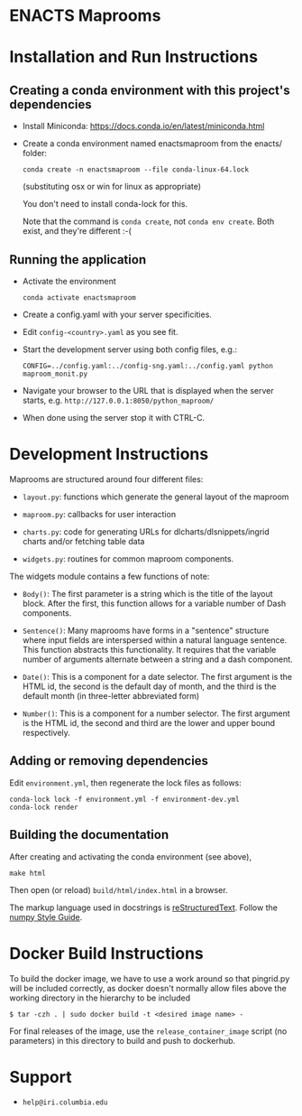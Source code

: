 # ENACTS Maprooms

# Installation and Run Instructions

## Creating a conda environment with this project's dependencies

* Install Miniconda: https://docs.conda.io/en/latest/miniconda.html

* Create a conda environment named enactsmaproom from the enacts/ folder:

    ```
    conda create -n enactsmaproom --file conda-linux-64.lock
    ```
    (substituting osx or win for linux as appropriate)

    You don't need to install conda-lock for this.

    Note that the command is `conda create`, not `conda env create`. Both exist, and they're different :-(

## Running the application

* Activate the environment

    `conda activate enactsmaproom`

* Create a config.yaml  with your server specificities.

* Edit `config-<country>.yaml` as you see fit.

* Start the development server using both config files, e.g.:

    `CONFIG=../config.yaml:../config-sng.yaml:../config.yaml python maproom_monit.py`

* Navigate your browser to the URL that is displayed when the server starts, e.g. `http://127.0.0.1:8050/python_maproom/`

* When done using the server stop it with CTRL-C.

# Development Instructions

Maprooms are structured around four different files:

* `layout.py`: functions which generate the general layout of the maproom

* `maproom.py`: callbacks for user interaction

* `charts.py`: code for generating URLs for dlcharts/dlsnippets/ingrid charts and/or fetching table data

* `widgets.py`: routines for common maproom components.

The widgets module contains a few functions of note:

* `Body()`: The first parameter is a string which is the title of the layout block.
   After the first, this function allows for a variable number of Dash components.

* `Sentence()`: Many maprooms have forms in a "sentence" structure where input fields are interspersed
  within a natural language sentence. This function abstracts this functionality. It requires that
  the variable number of arguments alternate between a string and a dash component.

* `Date()`: This is a component for a date selector. The first argument is the HTML id,
  the second is the default day of month, and the third is the default month (in three-letter abbreviated form)

* `Number()`: This is a component for a number selector. The first argument is the HTML id,
   the second and third are the lower and upper bound respectively.


## Adding or removing dependencies

Edit `environment.yml`, then regenerate the lock files as follows:
```
conda-lock lock -f environment.yml -f environment-dev.yml
conda-lock render
```



## Building the documentation

After creating and activating the conda environment (see above),

    make html

Then open (or reload) `build/html/index.html` in a browser.

The markup language used in docstrings is [reStructuredText](https://www.sphinx-doc.org/en/master/usage/restructuredtext/basics.html). Follow the [numpy Style Guide](https://numpydoc.readthedocs.io/en/latest/format.html).


# Docker Build Instructions

To build the docker image, we have to use a work around so that pingrid.py will be included correctly, as
docker doesn't normally allow files above the working directory in the hierarchy to be included

    $ tar -czh . | sudo docker build -t <desired image name> -

For final releases of the image, use the `release_container_image` script (no parameters) in this directory
to build and push to dockerhub.


# Support

* `help@iri.columbia.edu`
